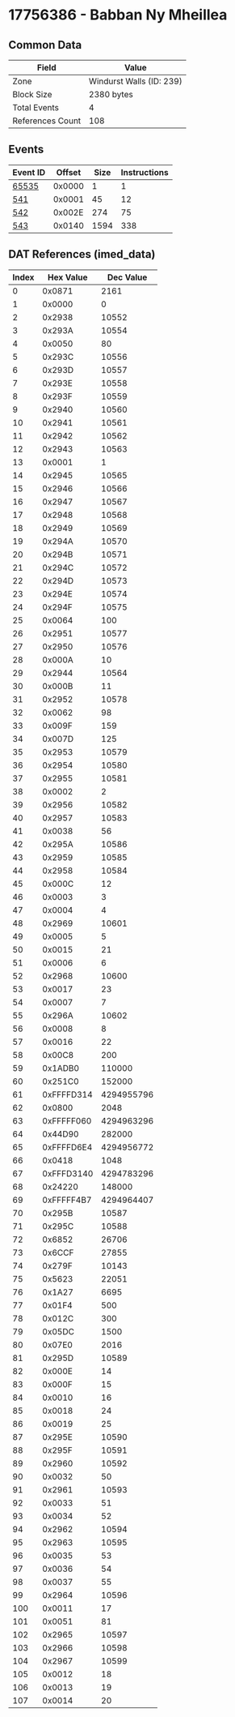# 17756386 - Babban Ny Mheillea

## Common Data

| Field            | Value                    |
|------------------|--------------------------|
| Zone             | Windurst Walls (ID: 239) |
| Block Size       | 2380 bytes               |
| Total Events     | 4                        |
| References Count | 108                      |

## Events

| Event ID            | Offset   |   Size |   Instructions |
|---------------------|----------|--------|----------------|
| [65535](./65535.md) | 0x0000   |      1 |              1 |
| [541](./541.md)     | 0x0001   |     45 |             12 |
| [542](./542.md)     | 0x002E   |    274 |             75 |
| [543](./543.md)     | 0x0140   |   1594 |            338 |

## DAT References (imed_data)

|   Index | Hex Value   |   Dec Value |
|---------|-------------|-------------|
|       0 | 0x0871      |        2161 |
|       1 | 0x0000      |           0 |
|       2 | 0x2938      |       10552 |
|       3 | 0x293A      |       10554 |
|       4 | 0x0050      |          80 |
|       5 | 0x293C      |       10556 |
|       6 | 0x293D      |       10557 |
|       7 | 0x293E      |       10558 |
|       8 | 0x293F      |       10559 |
|       9 | 0x2940      |       10560 |
|      10 | 0x2941      |       10561 |
|      11 | 0x2942      |       10562 |
|      12 | 0x2943      |       10563 |
|      13 | 0x0001      |           1 |
|      14 | 0x2945      |       10565 |
|      15 | 0x2946      |       10566 |
|      16 | 0x2947      |       10567 |
|      17 | 0x2948      |       10568 |
|      18 | 0x2949      |       10569 |
|      19 | 0x294A      |       10570 |
|      20 | 0x294B      |       10571 |
|      21 | 0x294C      |       10572 |
|      22 | 0x294D      |       10573 |
|      23 | 0x294E      |       10574 |
|      24 | 0x294F      |       10575 |
|      25 | 0x0064      |         100 |
|      26 | 0x2951      |       10577 |
|      27 | 0x2950      |       10576 |
|      28 | 0x000A      |          10 |
|      29 | 0x2944      |       10564 |
|      30 | 0x000B      |          11 |
|      31 | 0x2952      |       10578 |
|      32 | 0x0062      |          98 |
|      33 | 0x009F      |         159 |
|      34 | 0x007D      |         125 |
|      35 | 0x2953      |       10579 |
|      36 | 0x2954      |       10580 |
|      37 | 0x2955      |       10581 |
|      38 | 0x0002      |           2 |
|      39 | 0x2956      |       10582 |
|      40 | 0x2957      |       10583 |
|      41 | 0x0038      |          56 |
|      42 | 0x295A      |       10586 |
|      43 | 0x2959      |       10585 |
|      44 | 0x2958      |       10584 |
|      45 | 0x000C      |          12 |
|      46 | 0x0003      |           3 |
|      47 | 0x0004      |           4 |
|      48 | 0x2969      |       10601 |
|      49 | 0x0005      |           5 |
|      50 | 0x0015      |          21 |
|      51 | 0x0006      |           6 |
|      52 | 0x2968      |       10600 |
|      53 | 0x0017      |          23 |
|      54 | 0x0007      |           7 |
|      55 | 0x296A      |       10602 |
|      56 | 0x0008      |           8 |
|      57 | 0x0016      |          22 |
|      58 | 0x00C8      |         200 |
|      59 | 0x1ADB0     |      110000 |
|      60 | 0x251C0     |      152000 |
|      61 | 0xFFFFD314  |  4294955796 |
|      62 | 0x0800      |        2048 |
|      63 | 0xFFFFF060  |  4294963296 |
|      64 | 0x44D90     |      282000 |
|      65 | 0xFFFFD6E4  |  4294956772 |
|      66 | 0x0418      |        1048 |
|      67 | 0xFFFD3140  |  4294783296 |
|      68 | 0x24220     |      148000 |
|      69 | 0xFFFFF4B7  |  4294964407 |
|      70 | 0x295B      |       10587 |
|      71 | 0x295C      |       10588 |
|      72 | 0x6852      |       26706 |
|      73 | 0x6CCF      |       27855 |
|      74 | 0x279F      |       10143 |
|      75 | 0x5623      |       22051 |
|      76 | 0x1A27      |        6695 |
|      77 | 0x01F4      |         500 |
|      78 | 0x012C      |         300 |
|      79 | 0x05DC      |        1500 |
|      80 | 0x07E0      |        2016 |
|      81 | 0x295D      |       10589 |
|      82 | 0x000E      |          14 |
|      83 | 0x000F      |          15 |
|      84 | 0x0010      |          16 |
|      85 | 0x0018      |          24 |
|      86 | 0x0019      |          25 |
|      87 | 0x295E      |       10590 |
|      88 | 0x295F      |       10591 |
|      89 | 0x2960      |       10592 |
|      90 | 0x0032      |          50 |
|      91 | 0x2961      |       10593 |
|      92 | 0x0033      |          51 |
|      93 | 0x0034      |          52 |
|      94 | 0x2962      |       10594 |
|      95 | 0x2963      |       10595 |
|      96 | 0x0035      |          53 |
|      97 | 0x0036      |          54 |
|      98 | 0x0037      |          55 |
|      99 | 0x2964      |       10596 |
|     100 | 0x0011      |          17 |
|     101 | 0x0051      |          81 |
|     102 | 0x2965      |       10597 |
|     103 | 0x2966      |       10598 |
|     104 | 0x2967      |       10599 |
|     105 | 0x0012      |          18 |
|     106 | 0x0013      |          19 |
|     107 | 0x0014      |          20 |
